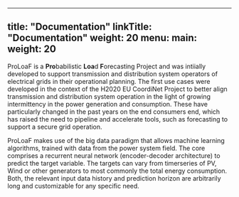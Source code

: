
---
title: "Documentation"
linkTitle: "Documentation"
weight: 20
menu:
  main:
    weight: 20
---

ProLoaF is a **Pro**babilistic **Loa**d **F**orecasting Project and was intiially developed to support transmission and distribution system operators of electrical grids in their operational planning. The first use cases were developed in the context of the H2020 EU CoordiNet Project to better align transmission and distribution system operation in the light of growing intermittency in the power generation and consumption. These have particularly changed in the past years on the end consumers end, which has raised the need to pipeline and accelerate tools, such as forecasting to support a secure grid operation. 

ProLoaF makes use of the big data paradigm that allows machine learning algorithms, trained with data from the power system field. The core comprises a recurrent neural network (encoder-decoder architecture) to predict the target variable. 
The targets can vary from timerseries of PV, Wind or other generators to most commonly the total energy consumption.
Both, the relevant input data history and prediction horizon are arbitrarily long and customizable for any specific need.
